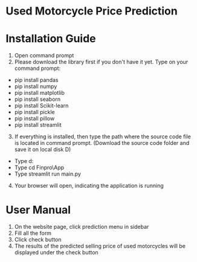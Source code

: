 # Used Motorcycle Price Prediction

# Installation Guide

1.	Open command prompt
2.	Please download the library first if you don't have it yet. Type on your command prompt:
-	pip install pandas
-	pip install numpy
-	pip install matplotlib
-	pip install seaborn
-	pip install Scikit-learn
-	pip install pickle
-	pip install pillow
-	pip install streamlit
3.	If everything is installed, then type the path where the source code file is located in command prompt. (Download the source code folder and save it on local disk D)
-	Type d: 
-	Type cd Finpro\App 
-	Type streamlit run main.py
4.	Your browser will open, indicating the application is running

# User Manual
1.	On the website page, click prediction menu in sidebar
2.	Fill all the form
3.	Click check button
4.	The results of the predicted selling price of used motorcycles will be displayed under the check button
